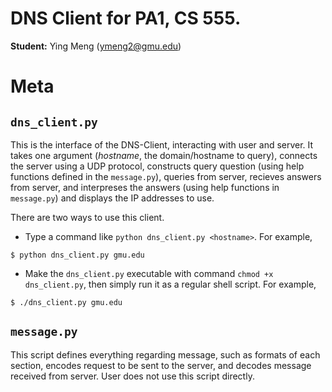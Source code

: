 # DNS Client for PA1, CS 555.
**Student:** Ying Meng (ymeng2@gmu.edu)

# Meta
## `dns_client.py`
This is the interface of the DNS-Client, interacting with user and server. It takes one argument (*hostname*, the domain/hostname to query), connects the server using a UDP protocol, constructs query question (using help functions defined in the `message.py`), queries from server, recieves answers from server, and interpreses the answers (using help functions in `message.py`) and displays the IP addresses to use.

There are two ways to use this client.
- Type a command like `python dns_client.py <hostname>`. For example,

``$ python dns_client.py gmu.edu``

- Make the `dns_client.py` executable with command `chmod +x dns_client.py`, then simply run it as a regular shell script. For example,

``$ ./dns_client.py gmu.edu``

## `message.py`
This script defines everything regarding message, such as formats of each section, encodes request to be sent to the server, and decodes message received from server. User does not use this script directly.